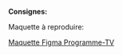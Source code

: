 **Consignes:**

Maquette à reproduire: 

[Maquette Figma Programme-TV](https://www.figma.com/file/ul1XZliHALZdn04pIP8fUv/Programme-TV?node-id=0%3A1
)
